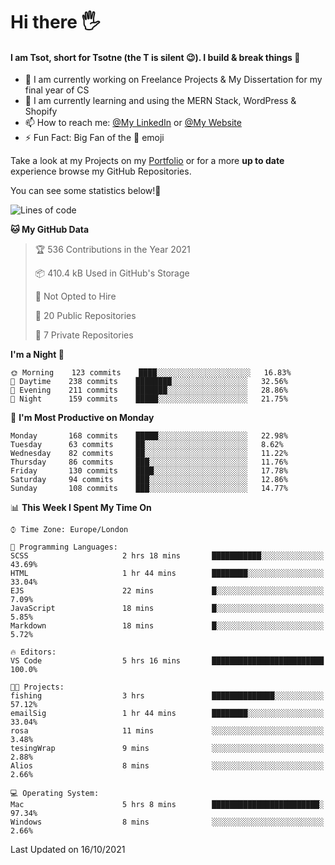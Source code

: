 # Hi there :raised_hand_with_fingers_splayed:
#### I am Tsot, short for Tsotne (the T is silent :wink:). I build & break things :space_invader:
- :telescope: I am currently working on Freelance Projects & My Dissertation for my final year of CS
- :seedling: I am currently learning and using the MERN Stack, WordPress & Shopify
- :mailbox: How to reach me: [@My LinkedIn](https://www.linkedin.com/in/tsotne-gvadzabia/) or [@My Website](https://tsotnegvadzabia.me/contact)
- :zap: Fun Fact: Big Fan of the :space_invader: emoji

Take a look at my Projects on my [Portfolio](https://tsotne.co.uk/) or for a more **up to date** experience browse my GitHub Repositories.

You can see some statistics below!:space_invader:
<!--START_SECTION:waka-->
![Lines of code](https://img.shields.io/badge/From%20Hello%20World%20I%27ve%20Written-3.5%20million%20lines%20of%20code-blue)

**🐱 My GitHub Data** 

> 🏆 536 Contributions in the Year 2021
 > 
> 📦 410.4 kB Used in GitHub's Storage 
 > 
> 🚫 Not Opted to Hire
 > 
> 📜 20 Public Repositories 
 > 
> 🔑 7 Private Repositories  
 > 
**I'm a Night 🦉** 

```text
🌞 Morning    123 commits    ████░░░░░░░░░░░░░░░░░░░░░   16.83% 
🌆 Daytime    238 commits    ████████░░░░░░░░░░░░░░░░░   32.56% 
🌃 Evening    211 commits    ███████░░░░░░░░░░░░░░░░░░   28.86% 
🌙 Night      159 commits    █████░░░░░░░░░░░░░░░░░░░░   21.75%

```
📅 **I'm Most Productive on Monday** 

```text
Monday       168 commits    █████░░░░░░░░░░░░░░░░░░░░   22.98% 
Tuesday      63 commits     ██░░░░░░░░░░░░░░░░░░░░░░░   8.62% 
Wednesday    82 commits     ██░░░░░░░░░░░░░░░░░░░░░░░   11.22% 
Thursday     86 commits     ███░░░░░░░░░░░░░░░░░░░░░░   11.76% 
Friday       130 commits    ████░░░░░░░░░░░░░░░░░░░░░   17.78% 
Saturday     94 commits     ███░░░░░░░░░░░░░░░░░░░░░░   12.86% 
Sunday       108 commits    ███░░░░░░░░░░░░░░░░░░░░░░   14.77%

```


📊 **This Week I Spent My Time On** 

```text
⌚︎ Time Zone: Europe/London

💬 Programming Languages: 
SCSS                     2 hrs 18 mins       ███████████░░░░░░░░░░░░░░   43.69% 
HTML                     1 hr 44 mins        ████████░░░░░░░░░░░░░░░░░   33.04% 
EJS                      22 mins             █░░░░░░░░░░░░░░░░░░░░░░░░   7.09% 
JavaScript               18 mins             █░░░░░░░░░░░░░░░░░░░░░░░░   5.85% 
Markdown                 18 mins             █░░░░░░░░░░░░░░░░░░░░░░░░   5.72%

🔥 Editors: 
VS Code                  5 hrs 16 mins       █████████████████████████   100.0%

🐱‍💻 Projects: 
fishing                  3 hrs               ██████████████░░░░░░░░░░░   57.12% 
emailSig                 1 hr 44 mins        ████████░░░░░░░░░░░░░░░░░   33.04% 
rosa                     11 mins             ░░░░░░░░░░░░░░░░░░░░░░░░░   3.48% 
tesingWrap               9 mins              ░░░░░░░░░░░░░░░░░░░░░░░░░   2.88% 
Alios                    8 mins              ░░░░░░░░░░░░░░░░░░░░░░░░░   2.66%

💻 Operating System: 
Mac                      5 hrs 8 mins        ████████████████████████░   97.34% 
Windows                  8 mins              ░░░░░░░░░░░░░░░░░░░░░░░░░   2.66%

```


 Last Updated on 16/10/2021
<!--END_SECTION:waka-->

